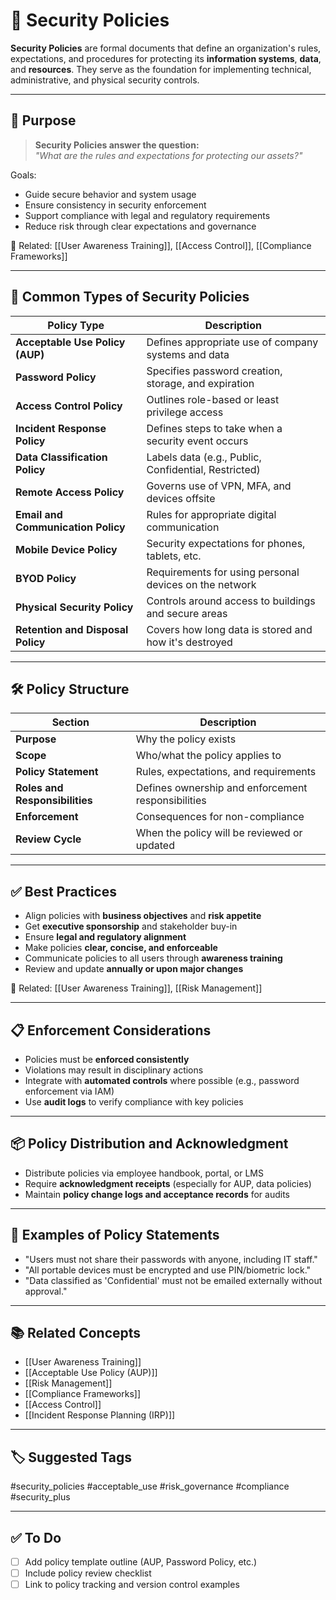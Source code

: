 # 📜 Security Policies

**Security Policies** are formal documents that define an organization's rules, expectations, and procedures for protecting its **information systems**, **data**, and **resources**. They serve as the foundation for implementing technical, administrative, and physical security controls.

---

## 🎯 Purpose

> **Security Policies answer the question:**  
> _"What are the rules and expectations for protecting our assets?"_

Goals:
- Guide secure behavior and system usage
- Ensure consistency in security enforcement
- Support compliance with legal and regulatory requirements
- Reduce risk through clear expectations and governance

📎 Related: [[User Awareness Training]], [[Access Control]], [[Compliance Frameworks]]

---

## 🧱 Common Types of Security Policies

| Policy Type                   | Description                                              |
|-------------------------------|----------------------------------------------------------|
| **Acceptable Use Policy (AUP)** | Defines appropriate use of company systems and data    |
| **Password Policy**            | Specifies password creation, storage, and expiration    |
| **Access Control Policy**      | Outlines role-based or least privilege access           |
| **Incident Response Policy**   | Defines steps to take when a security event occurs      |
| **Data Classification Policy** | Labels data (e.g., Public, Confidential, Restricted)    |
| **Remote Access Policy**       | Governs use of VPN, MFA, and devices offsite           |
| **Email and Communication Policy** | Rules for appropriate digital communication       |
| **Mobile Device Policy**       | Security expectations for phones, tablets, etc.         |
| **BYOD Policy**                | Requirements for using personal devices on the network  |
| **Physical Security Policy**   | Controls around access to buildings and secure areas    |
| **Retention and Disposal Policy** | Covers how long data is stored and how it's destroyed |

---

## 🛠 Policy Structure

| Section                  | Description                                                   |
|--------------------------|---------------------------------------------------------------|
| **Purpose**               | Why the policy exists                                        |
| **Scope**                 | Who/what the policy applies to                               |
| **Policy Statement**      | Rules, expectations, and requirements                        |
| **Roles and Responsibilities** | Defines ownership and enforcement responsibilities    |
| **Enforcement**           | Consequences for non-compliance                              |
| **Review Cycle**          | When the policy will be reviewed or updated                  |

---

## ✅ Best Practices

- Align policies with **business objectives** and **risk appetite**
- Get **executive sponsorship** and stakeholder buy-in
- Ensure **legal and regulatory alignment**
- Make policies **clear, concise, and enforceable**
- Communicate policies to all users through **awareness training**
- Review and update **annually or upon major changes**

📎 Related: [[User Awareness Training]], [[Risk Management]]

---

## 📋 Enforcement Considerations

- Policies must be **enforced consistently**
- Violations may result in disciplinary actions
- Integrate with **automated controls** where possible (e.g., password enforcement via IAM)
- Use **audit logs** to verify compliance with key policies

---

## 📦 Policy Distribution and Acknowledgment

- Distribute policies via employee handbook, portal, or LMS
- Require **acknowledgment receipts** (especially for AUP, data policies)
- Maintain **policy change logs and acceptance records** for audits

---

## 🧠 Examples of Policy Statements

- "Users must not share their passwords with anyone, including IT staff."
- "All portable devices must be encrypted and use PIN/biometric lock."
- "Data classified as 'Confidential' must not be emailed externally without approval."

---

## 📚 Related Concepts

- [[User Awareness Training]]
- [[Acceptable Use Policy (AUP)]]
- [[Risk Management]]
- [[Compliance Frameworks]]
- [[Access Control]]
- [[Incident Response Planning (IRP)]]

---

## 🏷 Suggested Tags

#security_policies #acceptable_use #risk_governance #compliance #security_plus

---

## ✅ To Do

- [ ] Add policy template outline (AUP, Password Policy, etc.)
- [ ] Include policy review checklist
- [ ] Link to policy tracking and version control examples
